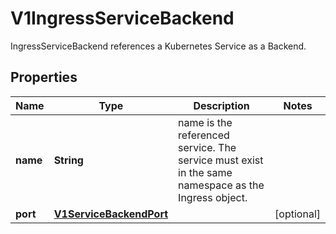 

# V1IngressServiceBackend

IngressServiceBackend references a Kubernetes Service as a Backend.

## Properties

| Name | Type | Description | Notes |
|------------ | ------------- | ------------- | -------------|
|**name** | **String** | name is the referenced service. The service must exist in the same namespace as the Ingress object. |  |
|**port** | [**V1ServiceBackendPort**](V1ServiceBackendPort.md) |  |  [optional] |



